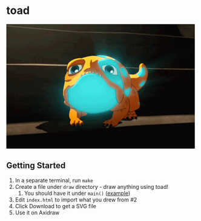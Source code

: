 # toad

![bait](https://github.com/jinnycho/toad/blob/main/assets/bait-smile-dragon-prince-bait.gif)

## Getting Started
1. In a separate terminal, run `make`
2. Create a file under `draw` directory - draw anything using toad!
   1. You should have it under `main()` ([example](https://github.com/jinnycho/toad/blob/b01707cf8a0de96eb59d90c9685e8bc1600290dd/draw/drawing-00.js))
3. Edit `index.html` to import what you drew from #2
4. Click Download to get a SVG file
5. Use it on Axidraw